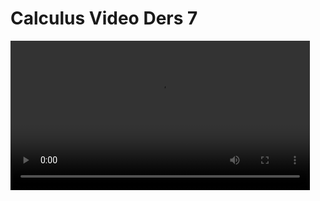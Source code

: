 # Calculus Video Ders 7

<video width="95%" controls>
    <source src="https://drive.google.com/uc?export=view&id=1RVzlN_DxZI7ty9HuS_aeaBZ-UjlvKwJs" type='video/mp4'>
</video>

